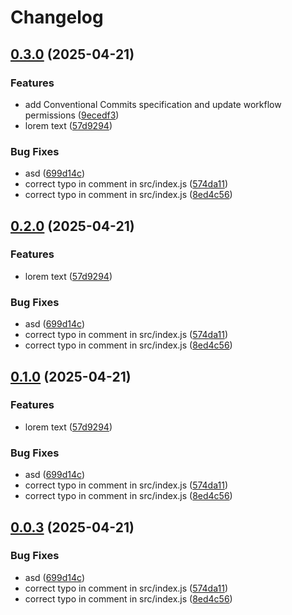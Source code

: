 # Changelog

## [0.3.0](https://github.com/Belartale/test-github-actions/compare/v0.2.0...v0.3.0) (2025-04-21)


### Features

* add Conventional Commits specification and update workflow permissions ([9ecedf3](https://github.com/Belartale/test-github-actions/commit/9ecedf3216a657d332fc54fb29bd1c92f0983da8))
* lorem text ([57d9294](https://github.com/Belartale/test-github-actions/commit/57d9294ee9ce6a0e8cc333d8be305b5cb1629254))


### Bug Fixes

* asd ([699d14c](https://github.com/Belartale/test-github-actions/commit/699d14c377ba8bdfaccf097fb7ed21c590130efe))
* correct typo in comment in src/index.js ([574da11](https://github.com/Belartale/test-github-actions/commit/574da117e5ff3148a1702473779f504b04a86913))
* correct typo in comment in src/index.js ([8ed4c56](https://github.com/Belartale/test-github-actions/commit/8ed4c56a6012bb663f4049f1383835675b222ca3))

## [0.2.0](https://github.com/Belartale/test-github-actions/compare/v0.1.0...v0.2.0) (2025-04-21)


### Features

* lorem text ([57d9294](https://github.com/Belartale/test-github-actions/commit/57d9294ee9ce6a0e8cc333d8be305b5cb1629254))


### Bug Fixes

* asd ([699d14c](https://github.com/Belartale/test-github-actions/commit/699d14c377ba8bdfaccf097fb7ed21c590130efe))
* correct typo in comment in src/index.js ([574da11](https://github.com/Belartale/test-github-actions/commit/574da117e5ff3148a1702473779f504b04a86913))
* correct typo in comment in src/index.js ([8ed4c56](https://github.com/Belartale/test-github-actions/commit/8ed4c56a6012bb663f4049f1383835675b222ca3))

## [0.1.0](https://github.com/Belartale/test-github-actions/compare/v0.0.3...v0.1.0) (2025-04-21)


### Features

* lorem text ([57d9294](https://github.com/Belartale/test-github-actions/commit/57d9294ee9ce6a0e8cc333d8be305b5cb1629254))


### Bug Fixes

* asd ([699d14c](https://github.com/Belartale/test-github-actions/commit/699d14c377ba8bdfaccf097fb7ed21c590130efe))
* correct typo in comment in src/index.js ([574da11](https://github.com/Belartale/test-github-actions/commit/574da117e5ff3148a1702473779f504b04a86913))
* correct typo in comment in src/index.js ([8ed4c56](https://github.com/Belartale/test-github-actions/commit/8ed4c56a6012bb663f4049f1383835675b222ca3))

## [0.0.3](https://github.com/Belartale/test-github-actions/compare/v0.0.2...v0.0.3) (2025-04-21)


### Bug Fixes

* asd ([699d14c](https://github.com/Belartale/test-github-actions/commit/699d14c377ba8bdfaccf097fb7ed21c590130efe))
* correct typo in comment in src/index.js ([574da11](https://github.com/Belartale/test-github-actions/commit/574da117e5ff3148a1702473779f504b04a86913))
* correct typo in comment in src/index.js ([8ed4c56](https://github.com/Belartale/test-github-actions/commit/8ed4c56a6012bb663f4049f1383835675b222ca3))
